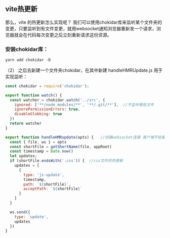 ## vite热更新


那么，vite 的热更新怎么实现呢？
我们可以使用chokidar库来监听某个文件夹的变更，只要监听到有文件变更，就用websocket通知浏览器重新发一个请求，浏览器就会在代码每次变更之后立刻重新请求这份资源。


### 安装chokidar库：

```js
yarn add chokidar -D
```
（2） 之后去新建一个文件夹chokidar，在其中新建 handleHMRUpdate.js 用于实现监听：
```js
const chokidar = require('chokidar');

export function watch() {
  const watcher = chokidar.watch('../src', {
    ignored: ['**/node_modules/**', '**/.git/**'],  //不监听哪些文件
    ignorePermissionErrors: true,
    disableGlobbing: true
  })
  return watcher
}

export function handleHMRupdate(opts) {   //创建websocket连接 客户端不给服务端发请求，服务端可以通过websocket来发数据
  const { file, ws } = opts
  const shortFile = getShortName(file, appRoot)
  const timestamp = Date.now()
  let updates;
  if (shortFile.endsWith('.css')) {  //css文件的热更新
    updates = [
      {
        type: 'js-update',
        timestamp,
        path: `${shortFile}`,
        acceptPath: `${shortFile}`
      }
    ]
  }

  ws.send({
    type: 'update',
    updates
  })
}
```

